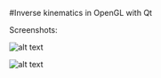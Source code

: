 #Inverse kinematics in OpenGL with Qt

Screenshots:

![alt text](https://raw.githubusercontent.com/tranvansang/inverse-kinematic/master/screenshots/ss1.png)

![alt text](https://raw.githubusercontent.com/tranvansang/inverse-kinematic/master/screenshots/ss2.png)
